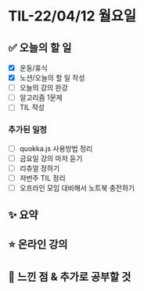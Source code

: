 # TIL-22/04/12 월요일

## :white_check_mark: 오늘의 할 일

- [x] 운동/휴식
- [x] 노션/오늘의 할 일 작성
- [ ] 오늘의 강의 완강
- [ ] 알고리즘 1문제
- [ ] TIL 작성

### 추가된 일정

- [ ] quokka.js 사용방법 정리
- [ ] 금요일 강의 마저 듣기
- [ ] 리츄얼 정하기
- [ ] 저번주 TIL 정리
- [ ] 오프라인 모임 대비해서 노트북 충전하기

## :sparkles: 요약

## :star: 온라인 강의

## :star2: 느낀 점 & 추가로 공부할 것